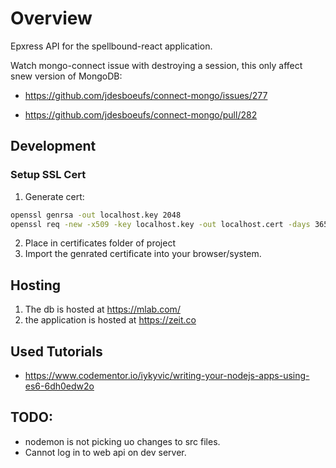 # Overview

Epxress API for the spellbound-react application.

Watch mongo-connect issue with destroying a session, this only affect snew version of MongoDB:

- https://github.com/jdesboeufs/connect-mongo/issues/277

- https://github.com/jdesboeufs/connect-mongo/pull/282

## Development

### Setup SSL Cert

1. Generate cert:

``` bash
openssl genrsa -out localhost.key 2048
openssl req -new -x509 -key localhost.key -out localhost.cert -days 3650 -subj /CN=localhost
```

2. Place in certificates folder of project
3. Import the genrated certificate into your browser/system.

## Hosting

1. The db is hosted at https://mlab.com/
2. the application is hosted at https://zeit.co

## Used Tutorials

- https://www.codementor.io/iykyvic/writing-your-nodejs-apps-using-es6-6dh0edw2o

## TODO:

- nodemon is not picking uo changes to src files.
- Cannot log in to web api on dev server.